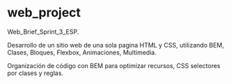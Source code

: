 # web_project

Web_Brief_Sprint_3_ESP.

Desarrollo de un sitio web de una sola pagina HTML y CSS, utilizando BEM, Clases, Bloques, Flexbox, Animaciones, Multimedia.

Organización de código con BEM para optimizar recursos, CSS selectores por clases y reglas.
